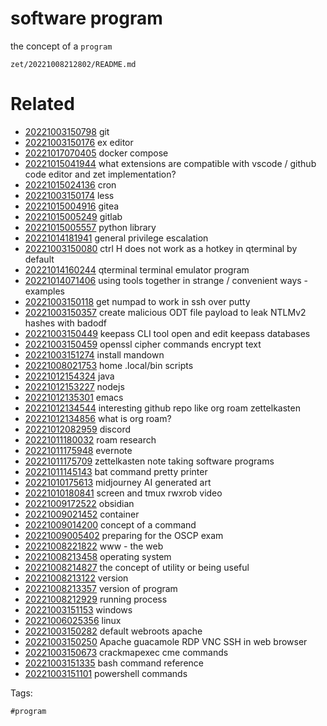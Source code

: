 # software program

the concept of a `program`

` zet/20221008212802/README.md `

# Related

- [20221003150798](/zet/20221003150798/README.md) git
- [20221003150176](/zet/20221003150176/README.md) ex editor
- [20221017070405](/zet/20221017070405/README.md) docker compose
- [20221015041944](/zet/20221015041944/README.md) what extensions are compatible with vscode / github code editor and zet implementation?
- [20221015024136](/zet/20221015024136/README.md) cron
- [20221003150174](/zet/20221003150174/README.md) less
- [20221015004916](/zet/20221015004916/README.md) gitea
- [20221015005249](/zet/20221015005249/README.md) gitlab
- [20221015005557](/zet/20221015005557/README.md) python library
- [20221014181941](/zet/20221014181941/README.md) general privilege escalation
- [20221003150080](/zet/20221003150080/README.md) ctrl H does not work as a hotkey in qterminal by default 
- [20221014160244](/zet/20221014160244/README.md) qterminal terminal emulator program
- [20221014071406](/zet/20221014071406/README.md) using tools together in strange / convenient ways - examples
- [20221003150118](/zet/20221003150118/README.md) get numpad to work in ssh over putty
- [20221003150357](/zet/20221003150357/README.md) create malicious ODT file payload to leak NTLMv2 hashes with badodf
- [20221003150449](/zet/20221003150449/README.md) keepass CLI tool open and edit keepass databases
- [20221003150459](/zet/20221003150459/README.md) openssl cipher commands encrypt text
- [20221003151274](/zet/20221003151274/README.md) install mandown
- [20221008021753](/zet/20221008021753/README.md) home .local/bin scripts
- [20221012154324](/zet/20221012154324/README.md) java
- [20221012153227](/zet/20221012153227/README.md) nodejs
- [20221012135301](/zet/20221012135301/README.md) emacs
- [20221012134544](/zet/20221012134544/README.md) interesting github repo like org roam zettelkasten
- [20221012134856](/zet/20221012134856/README.md) what is org roam?
- [20221012082959](/zet/20221012082959/README.md) discord
- [20221011180032](/zet/20221011180032/README.md) roam research
- [20221011175948](/zet/20221011175948/README.md) evernote
- [20221011175709](/zet/20221011175709/README.md) zettelkasten note taking software programs
- [20221011145143](/zet/20221011145143/README.md) bat command pretty printer
- [20221010175613](/zet/20221010175613/README.md) midjourney AI generated art
- [20221010180841](/zet/20221010180841/README.md) screen and tmux rwxrob video
- [20221009172522](/zet/20221009172522/README.md) obsidian
- [20221009021452](/zet/20221009021452/README.md) container
- [20221009014200](/zet/20221009014200/README.md) concept of a command
- [20221009005402](/zet/20221009005402/README.md) preparing for the OSCP exam
- [20221008221822](/zet/20221008221822/README.md) www - the web
- [20221008213458](/zet/20221008213458/README.md) operating system
- [20221008214827](/zet/20221008214827/README.md) the concept of utility or being useful
- [20221008213122](/zet/20221008213122/README.md) version
- [20221008213357](/zet/20221008213357/README.md) version of program
- [20221008212929](/zet/20221008212929/README.md) running process
- [20221003151153](/zet/20221003151153/README.md) windows
- [20221006025356](/zet/20221006025356/README.md) linux
- [20221003150282](/zet/20221003150282/README.md) default webroots apache
- [20221003150250](/zet/20221003150250/README.md) Apache guacamole RDP VNC SSH in web browser
- [20221003150673](/zet/20221003150673/README.md) crackmapexec cme commands
- [20221003151335](/zet/20221003151335/README.md) bash command reference
- [20221003151101](/zet/20221003151101/README.md) powershell commands

Tags:

    #program
